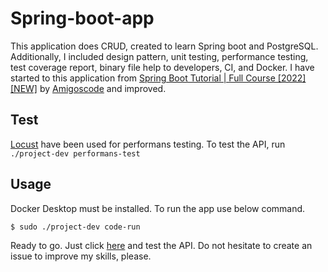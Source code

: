 # Spring-boot-app

This application does CRUD, created to learn Spring boot and PostgreSQL. Additionally, I included design pattern, unit testing, performance testing, test coverage report, binary file help to developers, CI, and Docker. I have started to this application from [Spring Boot Tutorial | Full Course [2022] [NEW]](https://www.youtube.com/watch?v=9SGDpanrc8U&ab_channel=Amigoscode) by [Amigoscode](https://www.youtube.com/@amigoscode) and improved.

## Test
[Locust](https://github.com/locustio/locust) have been used for performans testing. To test the API, run `./project-dev performans-test`

## Usage
Docker Desktop must be installed. To run the app use below command.

```
$ sudo ./project-dev code-run
```

Ready to go. Just click [here](http://localhost:8080/swagger-ui/index.html) and test the API. Do not hesitate to create an issue to improve my skills, please.
